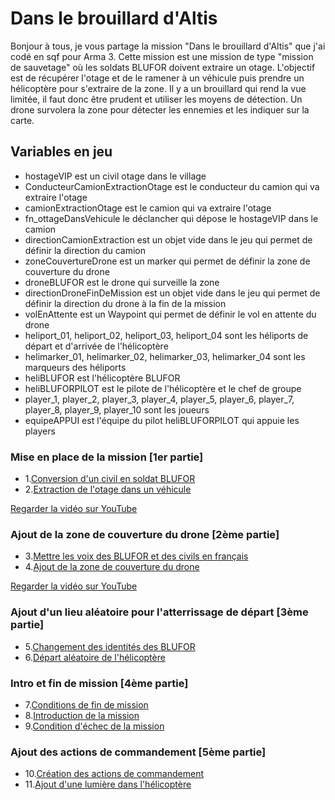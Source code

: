 # Dans le brouillard d'Altis

Bonjour à tous, je vous partage la mission "Dans le brouillard d'Altis" que j'ai codé en sqf pour Arma 3.
Cette mission est une mission de type "mission de sauvetage" où les soldats BLUFOR doivent extraire un otage.
L'objectif est de récupérer l'otage et de le ramener à un véhicule puis prendre un hélicoptère pour s'extraire de la zone.
Il y a un brouillard qui rend la vue limitée, il faut donc être prudent et utiliser les moyens de détection.
Un drone survolera la zone pour détecter les ennemies et les indiquer sur la carte.

## Variables en jeu

- hostageVIP est un civil otage dans le village
- ConducteurCamionExtractionOtage est le conducteur du camion qui va extraire l'otage
- camionExtractionOtage est le camion qui va extraire l'otage
- fn_ottageDansVehicule le déclancher qui dépose le hostageVIP dans le camion
- directionCamionExtraction est un objet vide dans le jeu qui permet de définir la direction du camion
- zoneCouvertureDrone est un marker qui permet de définir la zone de couverture du drone
- droneBLUFOR est le drone qui surveille la zone
- directionDroneFinDeMission est un objet vide dans le jeu qui permet de définir la direction du drone à la fin de la mission
- volEnAttente est un Waypoint qui permet de définir le vol en attente du drone
- heliport_01, heliport_02, heliport_03, heliport_04 sont les héliports de départ et d'arrivée de l'hélicoptère
- helimarker_01, helimarker_02, helimarker_03, helimarker_04 sont les marqueurs des héliports
- heliBLUFOR est l'hélicoptère BLUFOR
- heliBLUFORPILOT est le pilote de l'hélicoptère et le chef de groupe
- player_1, player_2, player_3, player_4, player_5, player_6, player_7, player_8, player_9, player_10 sont les joueurs
- equipeAPPUI est l'équipe du pilot heliBLUFORPILOT qui appuie les players

### Mise en place de la mission [1er partie]

- 1.[Conversion d'un civil en soldat BLUFOR](./fn_OtageDevientBLUFOR.sqf)
- 2.[Extraction de l'otage dans un véhicule](./fn_ottageDansVehicule.sqf)

[Regarder la vidéo sur YouTube](https://www.youtube.com/shorts/S-8VCvEvptc)

### Ajout de la zone de couverture du drone [2ème partie]

- 3.[Mettre les voix des BLUFOR et des civils en français](./fn_BLUFORenFR.sqf)
- 4.[Ajout de la zone de couverture du drone](./fn_zoneCouvertureDrone.sqf)

[Regarder la vidéo sur YouTube](https://www.youtube.com/shorts/kc7yryzdNM4)

### Ajout d'un lieu aléatoire pour l'atterrissage de départ [3ème partie]

- 5.[Changement des identités des BLUFOR](./fn_changementIdentite.sqf)
- 6.[Départ aléatoire de l'hélicoptère](./fn_departAleatoireHeliport.sqf)

### Intro et fin de mission [4ème partie]

- 7.[Conditions de fin de mission](./fn_conditionsFinMission.sqf)
- 8.[Introduction de la mission](./fn_introductionMission.sqf)
- 9.[Condition d'échec de la mission](./fn_echecMission.sqf)

### Ajout des actions de commandement [5ème partie]

- 10.[Création des actions de commandement](./fn_buttonActions.sqf)
- 11.[Ajout d'une lumière dans l'hélicoptère](./fn_lumiereHeli.sqf)

